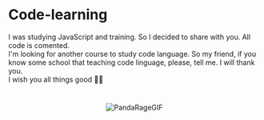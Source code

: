 # Code-learning

I was studying JavaScript and training. So I decided to share with you. All code is comented. 
<br>
I'm looking for another course to study code language. So my friend, if you know some school that teaching code linguage, please, tell me. I will thank you.
<br>
I wish you all things good ✌🏼
<br>
#
<div align="center">

![PandaRageGIF](https://user-images.githubusercontent.com/111397870/199859867-e08ca87e-abe5-4d36-a36f-8c326986d62c.gif)
